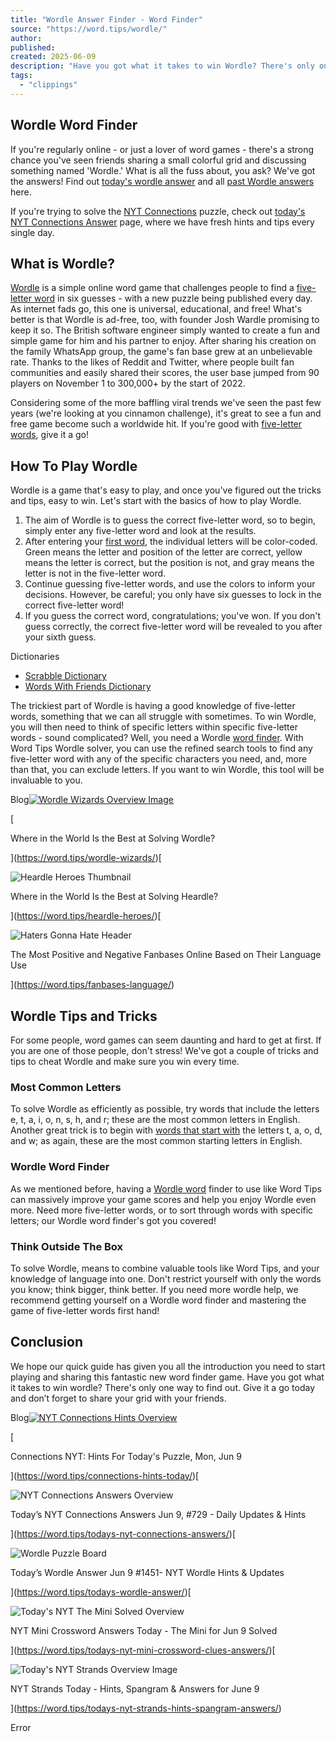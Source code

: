 ```yaml
---
title: "Wordle Answer Finder - Word Finder"
source: "https://word.tips/wordle/"
author:
published:
created: 2025-06-09
description: "Have you got what it takes to win Wordle? There's only one way to find out. Give it a go today and don’t forget to share your grid with your friends."
tags:
  - "clippings"
---
```

## Wordle Word Finder

If you're regularly online - or just a lover of word games - there's a strong chance you've seen friends sharing a small colorful grid and discussing something named 'Wordle.' What is all the fuss about, you ask? We've got the answers! Find out [today's wordle answer](https://word.tips/todays-wordle-answer/) and all [past Wordle answers](https://word.tips/todays-wordle-answer/) here.

If you're trying to solve the [NYT Connections](https://word.tips/todays-nyt-connections-answers/) puzzle, check out [today's NYT Connections Answer](https://word.tips/todays-nyt-connections-answers/) page, where we have fresh hints and tips every single day.

## What is Wordle?

[Wordle](https://www.powerlanguage.co.uk/wordle/) is a simple online word game that challenges people to find a [five-letter word](https://word.tips/five-letter-words/) in six guesses - with a new puzzle being published every day. As internet fads go, this one is universal, educational, and free! What's better is that Wordle is ad-free, too, with founder Josh Wardle promising to keep it so. The British software engineer simply wanted to create a fun and simple game for him and his partner to enjoy. After sharing his creation on the family WhatsApp group, the game's fan base grew at an unbelievable rate. Thanks to the likes of Reddit and Twitter, where people built fan communities and easily shared their scores, the user base jumped from 90 players on November 1 to 300,000+ by the start of 2022.

Considering some of the more baffling viral trends we've seen the past few years (we're looking at you cinnamon challenge), it's great to see a fun and free game become such a worldwide hit. If you're good with [five-letter words](https://word.tips/five-letter-words/), give it a go!

## How To Play Wordle

Wordle is a game that's easy to play, and once you've figured out the tricks and tips, easy to win. Let's start with the basics of how to play Wordle.

1. The aim of Wordle is to guess the correct five-letter word, so to begin, simply enter any five-letter word and look at the results.
2. After entering your [first word](https://word.tips/five-letter-words-for-wordle/), the individual letters will be color-coded. Green means the letter and position of the letter are correct, yellow means the letter is correct, but the position is not, and gray means the letter is not in the five-letter word.
3. Continue guessing five-letter words, and use the colors to inform your decisions. However, be careful; you only have six guesses to lock in the correct five-letter word!
4. If you guess the correct word, congratulations; you've won. If you don't guess correctly, the correct five-letter word will be revealed to you after your sixth guess.

Dictionaries

- [Scrabble Dictionary](https://word.tips/scrabble-dictionary/)
- [Words With Friends Dictionary](https://word.tips/words-with-friends-dictionary/)

The trickiest part of Wordle is having a good knowledge of five-letter words, something that we can all struggle with sometimes. To win Wordle, you will then need to think of specific letters within specific five-letter words - sound complicated? Well, you need a Wordle [word finder](https://word.tips/). With Word Tips Wordle solver, you can use the refined search tools to find any five-letter word with any of the specific characters you need, and, more than that, you can exclude letters. If you want to win Wordle, this tool will be invaluable to you.

Blog[![Wordle Wizards Overview Image](https://word.tips/api/v1/prismic-images/d25ad72c-ec36-4a46-9b01-aafed4243355_Thumbnail_Wordle-Wizards.png?auto=compress)](https://word.tips/wordle-wizards/)

[

Where in the World Is the Best at Solving Wordle?

](https://word.tips/wordle-wizards/)[

![Heardle Heroes Thumbnail](https://word.tips/api/v1/prismic-images/bae9c7fb-b73f-47f9-8031-6ad5c5000c6a_Thumbail_Heardle-Heroes.png?auto=compress)

Where in the World Is the Best at Solving Heardle?

](https://word.tips/heardle-heroes/)[

![Haters Gonna Hate Header](https://word.tips/api/v1/prismic-images/0e174479-7c23-489d-92a2-18237287270e_Thumbnail_Haters-Gonna-Hate.png?auto=compress)

The Most Positive and Negative Fanbases Online Based on Their Language Use

](https://word.tips/fanbases-language/)

## Wordle Tips and Tricks

For some people, word games can seem daunting and hard to get at first. If you are one of those people, don't stress! We've got a couple of tricks and tips to cheat Wordle and make sure you win every time.

### Most Common Letters

To solve Wordle as efficiently as possible, try words that include the letters e, t, a, i, o, n, s, h, and r; these are the most common letters in English. Another great trick is to begin with [words that start with](https://word.tips/words-start-with/) the letters t, a, o, d, and w; as again, these are the most common starting letters in English.

### Wordle Word Finder

As we mentioned before, having a [Wordle word](https://word.tips/five-letter-words-for-wordle/) finder to use like Word Tips can massively improve your game scores and help you enjoy Wordle even more. Need more five-letter words, or to sort through words with specific letters; our Wordle word finder's got you covered!

### Think Outside The Box

To solve Wordle, means to combine valuable tools like Word Tips, and your knowledge of language into one. Don't restrict yourself with only the words you know; think bigger, think better. If you need more wordle help, we recommend getting yourself on a Wordle word finder and mastering the game of five-letter words first hand!

## Conclusion

We hope our quick guide has given you all the introduction you need to start playing and sharing this fantastic new word finder game. Have you got what it takes to win wordle? There's only one way to find out. Give it a go today and don’t forget to share your grid with your friends.

Blog[![NYT Connections Hints Overview](https://prismic-io.s3.amazonaws.com/wordtips/e1367328-0d11-4a06-b073-48a135ed7386_wt-connections-alert.png?w=400&h=240)](https://word.tips/connections-hints-today/)

[

Connections NYT: Hints For Today's Puzzle, Mon, Jun 9

](https://word.tips/connections-hints-today/)[

![NYT Connections Answers Overview](https://word.tips/api/v1/prismic-images/1c8d18a6-f226-4ac1-96d2-3d92003d4191_nyt-connections-banner.png?auto=compress)

Today’s NYT Connections Answers Jun 9, #729 - Daily Updates & Hints

](https://word.tips/todays-nyt-connections-answers/)[

![Wordle Puzzle Board](https://word.tips/api/v1/prismic-images/f2952532-27dc-425f-b0aa-df226f5a5bb5_wordle-answers-main.jpg?auto=compress)

Today’s Wordle Answer Jun 9 #1451- NYT Wordle Hints & Updates

](https://word.tips/todays-wordle-answer/)[

![Today's NYT The Mini Solved Overview](https://word.tips/api/v1/prismic-images/25c32a3c-aae0-4878-8fdb-3a219b6db25b_nyt-mini-thumb.png?auto=compress)

NYT Mini Crossword Answers Today - The Mini for Jun 9 Solved

](https://word.tips/todays-nyt-mini-crossword-clues-answers/)[

![Today's NYT Strands Overview Image](https://word.tips/api/v1/prismic-images/Ze7oFEmNsf2sHfoN_Strandsthumb.png?auto=compress)

NYT Strands Today - Hints, Spangram & Answers for June 9

](https://word.tips/todays-nyt-strands-hints-spangram-answers/)

Error